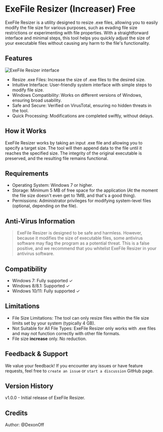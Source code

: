 # ExeFile Resizer (Increaser) Free
ExeFile Resizer is a utility designed to resize .exe files, allowing you to easily modify the file size for various purposes, such as evading file size restrictions or experimenting with file properties. With a straightforward interface and minimal steps, this tool helps you quickly adjust the size of your executable files without causing any harm to the file's functionality.
## Features
![ExeFile Resizer interface](https://github.com/user-attachments/assets/d4761480-3ed2-41b4-a5c5-bc9224b186a8)

* Resize .exe Files: Increase the size of .exe files to the desired size.
* Intuitive Interface: User-friendly system interface with simple steps to modify file size.
* Windows Compatibility: Works on different versions of Windows, ensuring broad usability.
* Safe and Secure: Verified on VirusTotal, ensuring no hidden threats in the tool.
* Quick Processing: Modifications are completed swiftly, without delays.
## How it Works
ExeFile Resizer works by taking an input .exe file and allowing you to specify a target size. The tool will then append data to the file until it reaches the specified size. The integrity of the original executable is preserved, and the resulting file remains functional.

## Requirements
* Operating System: Windows 7 or higher.
* Storage: Minimum 5 MB of free space for the application (At the moment the file size doesn't even get to 1MB, and that's a good thing).
* Permissions: Administrator privileges for modifying system-level files (optional, depending on the file).

## Anti-Virus Information
> ExeFile Resizer is designed to be safe and harmless. However, because it modifies the size of executable files, some antivirus software may flag the program as a potential threat. This is a false positive, and we recommend that you whitelist ExeFile Resizer in your antivirus software.

## Compatibility
* Windows 7: Fully supported ✓
* Windows 8/8.1: Supported ✓
* Windows 10/11: Fully supported ✓
## Limitations
* File Size Limitations: The tool can only resize files within the file size limits set by your system (typically 4 GB).
* Not Suitable for All File Types: ExeFile Resizer only works with .exe files and may not function correctly with other file formats.
* File size **increase** only. No reduction.
## Feedback & Support
We value your feedback! If you encounter any issues or have feature requests, feel free to `create an issue` or `start a discussion` GitHub page.

## Version History
v1.0.0 - Initial release of ExeFile Resizer.
## Credits
Author: @DexonOff
